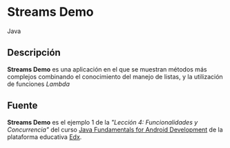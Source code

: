 # Streams Demo

Java

## Descripción

**Streams Demo** es una aplicación en el que se muestran métodos más complejos combinando el conocimiento del manejo de listas, y la utilización de funciones _Lambda_

## Fuente

**Streams Demo** es el ejemplo 1 de la _"Lección 4: Funcionalidades y Concurrencia"_ del curso [Java Fundamentals for Android Development](https://courses.edx.org/courses/course-v1:GalileoX+CAAD001X+1T2017/info) de la plataforma educativa [Edx](https://www.edx.org/).